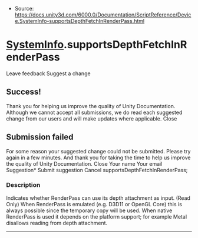 * Source: https://docs.unity3d.com/6000.0/Documentation/ScriptReference/Device.SystemInfo-supportsDepthFetchInRenderPass.html

#  [SystemInfo](https://docs.unity3d.com/6000.0/Documentation/ScriptReference/Device.SystemInfo.html).supportsDepthFetchInRenderPass
Leave feedback
Suggest a change
## Success!
Thank you for helping us improve the quality of Unity Documentation. Although we cannot accept all submissions, we do read each suggested change from our users and will make updates where applicable.
Close
## Submission failed
For some reason your suggested change could not be submitted. Please <a>try again</a> in a few minutes. And thank you for taking the time to help us improve the quality of Unity Documentation.
Close
Your name Your email Suggestion* Submit suggestion
Cancel
supportsDepthFetchInRenderPass; 
### Description
Indicates whether RenderPass can use its depth attachment as input. (Read Only)
When RenderPass is emulated (e.g. D3D11 or OpenGL Core) this is always possible since the temporary copy will be used. When native RenderPass is used it depends on the platform support; for example Metal disallows reading from depth attachment.
* * *
